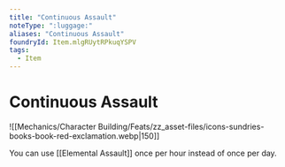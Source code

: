 ```yaml
---
title: "Continuous Assault"
noteType: ":luggage:"
aliases: "Continuous Assault"
foundryId: Item.mlgRUytRPkuqYSPV
tags:
  - Item
---
```


# Continuous Assault
![[Mechanics/Character Building/Feats/zz_asset-files/icons-sundries-books-book-red-exclamation.webp|150]]

You can use [[Elemental Assault]] once per hour instead of once per day.
